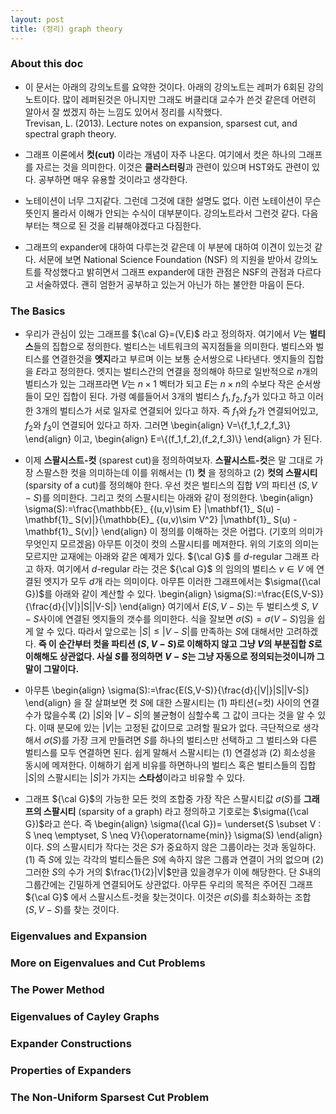 ```yaml
---
layout: post
title: (정리) graph theory
---
```

 
### About this doc 
- 이 문서는 아래의 강의노트를 요약한 것이다. 아래의 강의노트는 레퍼가 6회된 강의노트이다. 많이 레퍼된것은 아니지만 그래도 버클리대 교수가 쓴것 같은데 어련히 알아서 잘 썼겠지 하는 느낌도 있어서 정리를 시작했다. <br/>
Trevisan, L. (2013). Lecture notes on expansion, sparsest cut, and spectral graph theory.

- 그래프 이론에서 **컷(cut)** 이라는 개념이 자주 나온다. 여기에서 컷은 하나의 그래프를 자르는 것을 의미한다. 이것은 **클러스터링**과 관련이 있으며 HST와도 관련이 있다. 공부하면 매우 유용할 것이라고 생각한다. 

- 노테이션이 너무 그지같다. 그런데 그것에 대한 설명도 없다. 이런 노테이션이 무슨 뜻인지 몰라서 이해가 안되는 수식이 대부분이다. 강의노트라서 그런것 같다. 다음부터는 책으로 된 것을 리뷰해야겠다고 다짐한다. 

- 그래프의 expander에 대하여 다루는것 같은데 이 부분에 대하여 이견이 있는것 같다. 서문에 보면 National Science Foundation (NSF) 의 지원을 받아서 강의노트를 작성했다고 밝히면서 그래프 expander에 대한 관점은 NSF의 관점과 다르다고 서술하였다. 괜히 엄한거 공부하고 있는거 아닌가 하는 불안한 마음이 든다. 

### The Basics 
- 우리가 관심이 있는 그래프를 ${\cal G}=(V,E)$ 라고 정의하자. 여기에서 $V$는 **벌티스**들의 집합으로 정의한다. 벌티스는 네트워크의 꼭지점들을 의미한다. 벌티스와 벌티스를 연결한것을 **엣지**라고 부르며 이는 보통 순서쌍으로 나타낸다. 엣지들의 집합을 $E$라고 정의한다. 엣지는 벌티스간의 연결을 정의해야 하므로 일반적으로 $n$개의 벌티스가 있는 그래프라면 $V$는 $n \times 1$ 벡터가 되고 $E$는 $n \times n$의 수보다 작은 순서쌍들이 모인 집합이 된다. 가령 예를들어서 3개의 벌티스 $f_1,f_2,f_3$가 있다고 하고 이러한 3개의 벌티스가 서로 일자로 연결되어 있다고 하자. 즉 $f_1$와 $f_2$가 연결되어있고, $f_2$와 $f_3$이 연결되어 있다고 하자. 그러면 
\begin{align}
V=\\{f_1,f_2,f_3\\}
\end{align}
이고, 
\begin{align}
E=\\{(f_1,f_2),(f_2,f_3)\\}
\end{align}
가 된다. 

- 이제 **스팔시스트-컷** (sparest cut)을 정의하여보자. **스팔시스트-컷**은 말 그대로 가장 스팔스한 컷을 의미하는데 이를 위해서는 (1) **컷** 을 정의하고 (2) **컷의 스팔시티** (sparsity of a cut)를 정의해야 한다. 우선 컷은 벌티스의 집합 $V$의 파티션 $(S,V-S)$를 의미한다. 그리고 컷의 스팔시티는 아래와 같이 정의한다. 
\begin{align}
\sigma(S):=\frac{\mathbb{E}_ {(u,v)\sim E} |\mathbf{1}_ S(u) - \mathbf{1}_ S(v)|}{\mathbb{E}_ {(u,v)\sim V^2} |\mathbf{1}_ S(u) - \mathbf{1}_ S(v)|}
\end{align}
이 정의를 이해하는 것은 어렵다. (기호의 의미가 무엇인지 모르겠음) 아무튼 이것이 컷의 스팔시티를 메져한다. 위의 기호의 의미는 모르지만 교재에는 아래와 같은 예제가 있다. ${\cal G}$ 를 $d$-regular 그래프 라고 하자. 여기에서 $d$-regular 라는 것은 ${\cal G}$ 의 임의의 벌티스 $v \in V$ 에 연결된 엣지가 모두 $d$개 라는 의미이다. 아무튼 이러한 그래프에서는 $\sigma({\cal G})$를 아래와 같이 계산할 수 있다. 
\begin{align}
\sigma(S):=\frac{E(S,V-S)}{\frac{d}{|V|}|S||V-S|}
\end{align}
여기에서 $E(S,V-S)$는 두 벌티스셋 $S$, $V-S$사이에 연결된 엣지들의 갯수를 의미한다. 식을 잘보면 $\sigma(S)=\sigma(V-S)$임을 쉽게 알 수 있다. 따라서 앞으로는 $|S| \leq |V-S|$를 만족하는 $S$에 대해서만 고려하겠다. **즉 이 순간부터 컷을 파티션 $(S,V-S)$로 이해하지 않고 그냥 $V$의 부분집합 $S$로 이해해도 상관없다. 사실 $S$를 정의하면 $V-S$는 그냥 자동으로 정의되는것이니까 그 말이 그말이다.** 

- 아무튼 
\begin{align}
\sigma(S):=\frac{E(S,V-S)}{\frac{d}{|V|}|S||V-S|}
\end{align}
을 잘 살펴보면 컷 $S$에 대한 스팔시티는 (1) 파티션(=컷) 사이의 연결수가 많을수록 (2) $|S|$와 $|V-S|$의 불균형이 심할수록 그 값이 크다는 것을 알 수 있다. 이때 분모에 있는 $|V|$는 고정된 값이므로 고려할 필요가 없다. 극단적으로 생각해서 $\sigma(S)$를 가장 크게 만들려면 $S$를 하나의 벌티스만 선택하고 그 벌티스와 다른 벌티스를 모두 연결하면 된다. 쉽게 말해서 스팔시티는 (1) 연결성과 (2) 희소성을 동시에 메져한다. 이해하기 쉽게 비유를 하면하나의 벌티스 혹은 벌티스들의 집합 $|S|$의 스팔시티는 $|S|$가 가지는 **스타성**이라고 비유할 수 있다. 

- 그래프 ${\cal G}$의 가능한 모든 컷의 조합중 가장 작은 스팔시티값 $\sigma(S)$를 **그래프의 스팔시티** (sparsity of a graph) 라고 정의하고 기호로는 $\sigma({\cal G})$라고 쓴다. 즉
\begin{align}
\sigma({\cal G})= \underset{S \subset V : S \neq \emptyset, S \neq V}{\operatorname{min}} \sigma(S)
\end{align}
이다. $S$의 스팔시티가 작다는 것은 $S$가 중요하지 않은 그룹이라는 것과 동일하다. (1) 즉 $S$에 있는 각각의 벌티스들은 $S$에 속하지 않은 그룹과 연결이 거의 없으며 (2) 그러한 $S$의 수가 거의 $\frac{1}{2}|V|$만큼 있을경우가 이에 해당한다. 단 $S$내의 그룹간에는 긴밀하게 연결되어도 상관없다. 아무튼 우리의 목적은 주어진 그래프 ${\cal G}$ 에서 스팔시스트-컷을 찾는것이다. 이것은 $\sigma(S)$를 최소화하는 조합 $(S,V-S)$를 찾는 것이다.




### Eigenvalues and Expansion 

### More on Eigenvalues and Cut Problems 

### The Power Method 

### Eigenvalues of Cayley Graphs

### Expander Constructions 

### Properties of Expanders 

### The Non-Uniform Sparsest Cut Problem
